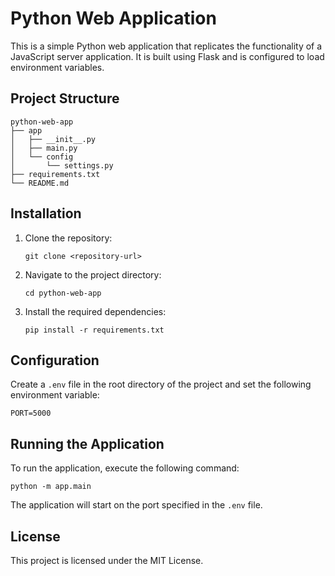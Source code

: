 # Python Web Application

This is a simple Python web application that replicates the functionality of a JavaScript server application. It is built using Flask and is configured to load environment variables.

## Project Structure

```
python-web-app
├── app
│   ├── __init__.py
│   ├── main.py
│   └── config
│       └── settings.py
├── requirements.txt
└── README.md
```

## Installation

1. Clone the repository:
   ```
   git clone <repository-url>
   ```

2. Navigate to the project directory:
   ```
   cd python-web-app
   ```

3. Install the required dependencies:
   ```
   pip install -r requirements.txt
   ```

## Configuration

Create a `.env` file in the root directory of the project and set the following environment variable:

```
PORT=5000
```

## Running the Application

To run the application, execute the following command:

```
python -m app.main
```

The application will start on the port specified in the `.env` file.

## License

This project is licensed under the MIT License.